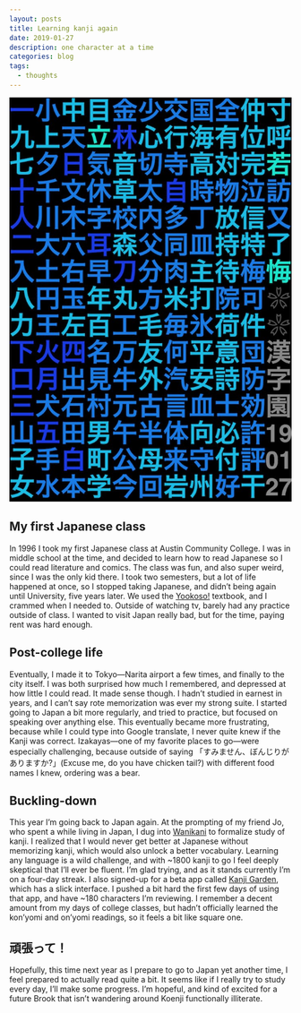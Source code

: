 ```yaml
---
layout: posts
title: Learning kanji again
date: 2019-01-27
description: one character at a time
categories: blog
tags:
  - thoughts
---
```


![kanji](/photos/kanji.jpg)

## My first Japanese class

In 1996 I took my first Japanese class at Austin Community College. I was in middle school at the time, and decided to learn how to read Japanese so I could read literature and comics. The class was fun, and also super weird, since I was the only kid there. I took two semesters, but a lot of life happened at once, so I stopped taking Japanese, and didn’t being again until University, five years later. We used the [Yookoso!](https://www.amazon.com/Yookoso-Invitation-Contemporary-Japanese-Learning/dp/0072971207) textbook, and I crammed when I needed to. Outside of watching tv, barely had any practice outside of class. I wanted to visit Japan really bad, but for the time, paying rent was hard enough.

## Post-college life

Eventually, I made it to Tokyo—Narita airport a few times, and finally to the city itself. I was both surprised how much I remembered, and depressed at how little I could read. It made sense though. I hadn’t studied in earnest in years, and I can’t say rote memorization was ever my strong suite. I started going to Japan a bit more regularly, and tried to practice, but focused on speaking over anything else. This eventually became more frustrating, because while I could type into Google translate, I never quite knew if the Kanji was correct. Izakayas—one of my favorite places to go—were especially challenging, because outside of saying 「すみません、ぼんじりがありますか?」(Excuse me, do you have chicken tail?) with different food names I knew, ordering was a bear.

## Buckling-down

This year I’m going back to Japan again. At the prompting of my friend Jo, who spent a while living in Japan, I dug into [Wanikani](https://www.wanikani.com) to formalize study of kanji. I realized that I would never get better at Japanese without memorizing kanji, which would also unlock a better vocabulary. Learning any language is a wild challenge, and with ~1800 kanji to go I feel deeply skeptical that I’ll ever be fluent. I’m glad trying, and as it stands currently I’m on a four-day streak. I also signed-up for a beta app called [Kanji Garden](http://kanji.garden), which has a slick interface. I pushed a bit hard the first few days of using that app, and have ~180 characters I’m reviewing. I remember a decent amount from my days of college classes, but hadn’t officially learned the kon’yomi and on’yomi readings, so it feels a bit like square one.

## 頑張って！

Hopefully, this time next year as I prepare to go to Japan yet another time, I feel prepared to actually read quite a bit. It seems like if I really try to study every day, I’ll make some progress. I’m hopeful, and kind of excited for a future Brook that isn’t wandering around Koenji functionally illiterate.
